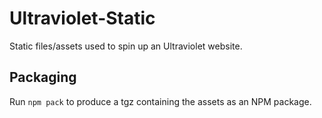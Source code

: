 # Ultraviolet-Static

Static files/assets used to spin up an Ultraviolet website.

## Packaging

Run `npm pack` to produce a tgz containing the assets as an NPM package.
